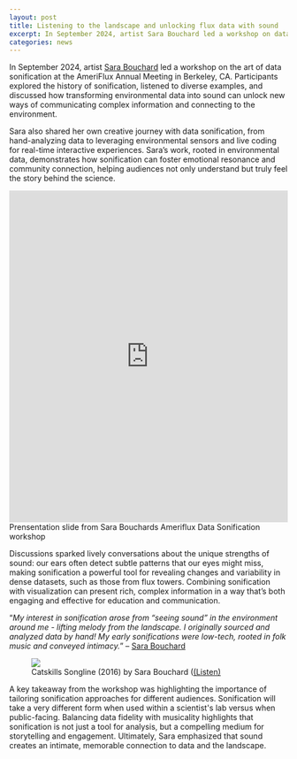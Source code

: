 ```yaml
---
layout: post
title: Listening to the landscape and unlocking flux data with sound
excerpt: In September 2024, artist Sara Bouchard led a workshop on data sonification exploring how sound unlocks new ways of connecting with the environment.
categories: news
---
```


In September 2024, artist <a href = "https://fluxnetart.github.io/Sara/">Sara Bouchard</a> led a workshop on the art of data sonification at the AmeriFlux Annual Meeting in Berkeley, CA. Participants explored the history of sonification, listened to diverse examples, and discussed how transforming environmental data into sound can unlock new ways of communicating complex information and connecting to the environment. 

Sara also shared her own creative journey with data sonification, from hand-analyzing data to leveraging environmental sensors and live coding for real-time interactive experiences. Sara’s work, rooted in environmental data, demonstrates how sonification can foster emotional resonance and community connection, helping audiences not only understand but truly feel the story behind the science.

<iframe 
  src="https://docs.google.com/gview?url=https://drive.google.com/uc?export=download&id=1ZekDRaROA4vqq6ljKUutOz_1JHRIM_zm&embedded=true" 
  style="width:100%; height:600px;" 
  frameborder="0">
</iframe>
<figcaption>Prensentation slide from Sara Bouchards Ameriflux Data Sonification workshop</figcaption>

Discussions sparked lively conversations about the unique strengths of sound: our ears often detect subtle patterns that our eyes might miss, making sonification a powerful tool for revealing changes and variability in dense datasets, such as those from flux towers. Combining sonification with visualization can present rich, complex information in a way that’s both engaging and effective for education and communication. 

“<i>My interest in sonification arose from “seeing sound” in the environment around me - lifting melody from the landscape. I originally sourced and analyzed data by hand! My early sonifications were low-tech, rooted in folk music and conveyed intimacy.</i>” – <a href = "https://fluxnetart.github.io/Sara/">Sara Bouchard</a>

<figure>
    <img src="https://fluxnetart.github.io/images/sing_landscape.png">
  <figcaption> Catskills Songline (2016) by Sara Bouchard (<a href = "https://www.sarabouchard.com/works/catskills-songline">(Listen)</a></figcaption>
</figure>

A key takeaway from the workshop was highlighting the importance of tailoring sonification approaches for different audiences. Sonification will take a very different form when used within a scientist's lab versus when public-facing. Balancing data fidelity with musicality highlights that sonification is not just a tool for analysis, but a compelling medium for storytelling and engagement. Ultimately, Sara emphasized that sound creates an intimate, memorable connection to data and the landscape.

